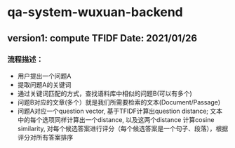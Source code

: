 # qa-system-wuxuan-backend
## version1: compute TFIDF Date: 2021/01/26
### 流程描述：
- 用户提出一个问题A
- 提取问题A的关键词
- 通过关键词匹配的方式，查找语料库中相似的问题B(可以有多个)
- 问题B对应的文章(多个）就是我们所需要检索的文本(Document/Passage)
- 问题A对应一个question vector, 基于TFIDF计算出question distance; 文本中的每个选项同样计算出一个distance, 以及这两个distance 计算cosine similarity, 对每个候选答案进行评分（每个候选答案是一个句子、段落），根据评分对所有答案排序